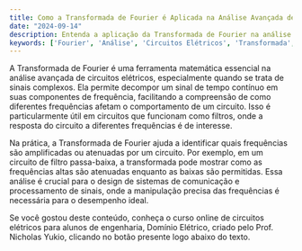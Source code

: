 ```yaml
---
title: Como a Transformada de Fourier é Aplicada na Análise Avançada de Circuitos?
date: "2024-09-14"
description: Entenda a aplicação da Transformada de Fourier na análise avançada de circuitos elétricos.
keywords: ['Fourier', 'Análise', 'Circuitos Elétricos', 'Transformada', 'Filtro']
---
```


A Transformada de Fourier é uma ferramenta matemática essencial na análise avançada de circuitos elétricos, especialmente quando se trata de sinais complexos. Ela permite decompor um sinal de tempo contínuo em suas componentes de frequência, facilitando a compreensão de como diferentes frequências afetam o comportamento de um circuito. Isso é particularmente útil em circuitos que funcionam como filtros, onde a resposta do circuito a diferentes frequências é de interesse.

Na prática, a Transformada de Fourier ajuda a identificar quais frequências são amplificadas ou atenuadas por um circuito. Por exemplo, em um circuito de filtro passa-baixa, a transformada pode mostrar como as frequências altas são atenuadas enquanto as baixas são permitidas. Essa análise é crucial para o design de sistemas de comunicação e processamento de sinais, onde a manipulação precisa das frequências é necessária para o desempenho ideal.

Se você gostou deste conteúdo, conheça o curso online de circuitos elétricos para alunos de engenharia, Domínio Elétrico, criado pelo Prof. Nicholas Yukio, clicando no botão presente logo abaixo do texto.